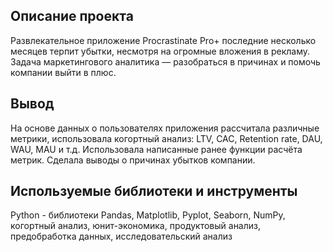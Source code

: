 ## Описание проекта

Развлекательное приложение Procrastinate Pro+ последние несколько месяцев терпит убытки, несмотря на огромные вложения в рекламу. Задача  маркетингового аналитика — разобраться в причинах и помочь компании выйти в плюс.

## Вывод
На основе данных о пользователях приложения рассчитала различные метрики, использовала когортный анализ: LTV, CAC, Retention rate, DAU, WAU, MAU и т.д. Использовала написанные ранее функции расчёта метрик. Сделала выводы о причинах убытков компании.

## Используемые библиотеки и инструменты

Python - библиотеки Pandas, Matplotlib, Pyplot, Seaborn, NumPy, когортный анализ, юнит-экономика, продуктовый анализ, предобработка данных, исследовательский анализ

